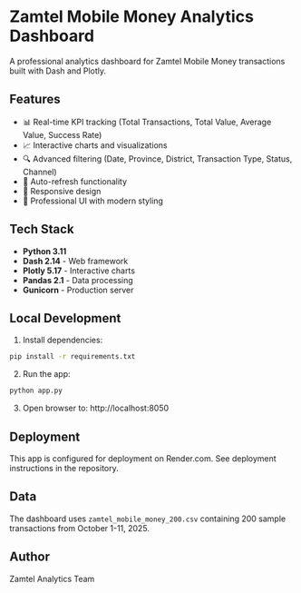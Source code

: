 # Zamtel Mobile Money Analytics Dashboard

A professional analytics dashboard for Zamtel Mobile Money transactions built with Dash and Plotly.

## Features

- 📊 Real-time KPI tracking (Total Transactions, Total Value, Average Value, Success Rate)
- 📈 Interactive charts and visualizations
- 🔍 Advanced filtering (Date, Province, District, Transaction Type, Status, Channel)
- 🔄 Auto-refresh functionality
- 📱 Responsive design
- 💼 Professional UI with modern styling

## Tech Stack

- **Python 3.11**
- **Dash 2.14** - Web framework
- **Plotly 5.17** - Interactive charts
- **Pandas 2.1** - Data processing
- **Gunicorn** - Production server

## Local Development

1. Install dependencies:
```bash
pip install -r requirements.txt
```

2. Run the app:
```bash
python app.py
```

3. Open browser to: http://localhost:8050

## Deployment

This app is configured for deployment on Render.com. See deployment instructions in the repository.

## Data

The dashboard uses `zamtel_mobile_money_200.csv` containing 200 sample transactions from October 1-11, 2025.

## Author

Zamtel Analytics Team
